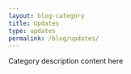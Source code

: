 ```yaml
---
layout: blog-category
title: Updates
type: updates
permalink: /blog/updates/
---
```


Category description content here
